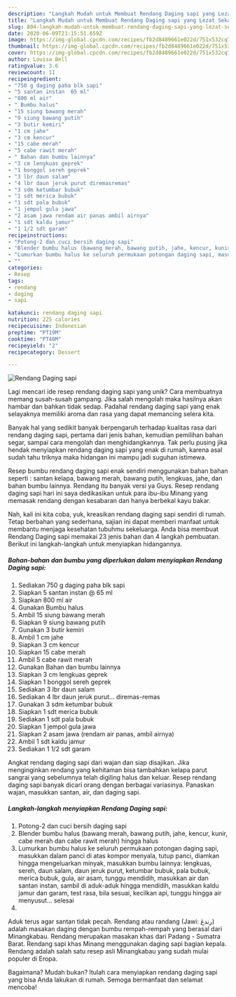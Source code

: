 ```yaml
---
description: "Langkah Mudah untuk Membuat Rendang Daging sapi yang Lezat Sekali"
title: "Langkah Mudah untuk Membuat Rendang Daging sapi yang Lezat Sekali"
slug: 804-langkah-mudah-untuk-membuat-rendang-daging-sapi-yang-lezat-sekali
date: 2020-06-09T21:15:51.659Z
image: https://img-global.cpcdn.com/recipes/fb2d8489661e022d/751x532cq70/rendang-daging-sapi-foto-resep-utama.jpg
thumbnail: https://img-global.cpcdn.com/recipes/fb2d8489661e022d/751x532cq70/rendang-daging-sapi-foto-resep-utama.jpg
cover: https://img-global.cpcdn.com/recipes/fb2d8489661e022d/751x532cq70/rendang-daging-sapi-foto-resep-utama.jpg
author: Louisa Bell
ratingvalue: 3.6
reviewcount: 11
recipeingredient:
- "750 g daging paha blk sapi"
- "5 santan instan  65 ml"
- "800 ml air"
- " Bumbu halus"
- "15 siung bawang merah"
- "9 siung bawang putih"
- "3 butir kemiri"
- "1 cm jahe"
- "3 cm kencur"
- "15 cabe merah"
- "5 cabe rawit merah"
- " Bahan dan bumbu lainnya"
- "3 cm lengkuas geprek"
- "1 bonggol sereh geprek"
- "3 lbr daun salam"
- "4 lbr daun jeruk purut diremasremas"
- "3 sdm ketumbar bubuk"
- "1 sdt merica bubuk"
- "1 sdt pala bubuk"
- "1 jempol gula jawa"
- "2 asam jawa rendam air panas ambil airnya"
- "1 sdt kaldu jamur"
- "1 1/2 sdt garam"
recipeinstructions:
- "Potong-2 dan cuci bersih daging sapi"
- "Blender bumbu halus (bawang merah, bawang putih, jahe, kencur, kunir, cabe merah dan cabe rawit merah) hingga halus"
- "Lumurkan bumbu halus ke seluruh permukaan potongan daging sapi, masukkan dalam panci di atas kompor menyala, tutup panci, diamkan hingga mengeluarkan minyak, masukkan bumbu lainnya: lengkuas, sereh, daun salam, daun jeruk purut, ketumbar bubuk, pala bubuk, merica bubuk, gula, air asam, tunggu mendidih, masukkan air dan santan instan, sambil di aduk-aduk hingga mendidih, masukkan kaldu jamur dan garam, test rasa, bila sesuai, kecilkan api, tunggu hingga air menyusut... selesai"
- ""
categories:
- Resep
tags:
- rendang
- daging
- sapi

katakunci: rendang daging sapi 
nutrition: 225 calories
recipecuisine: Indonesian
preptime: "PT19M"
cooktime: "PT40M"
recipeyield: "2"
recipecategory: Dessert

---
```



![Rendang Daging sapi](https://img-global.cpcdn.com/recipes/fb2d8489661e022d/751x532cq70/rendang-daging-sapi-foto-resep-utama.jpg)

Lagi mencari ide resep rendang daging sapi yang unik? Cara membuatnya memang susah-susah gampang. Jika salah mengolah maka hasilnya akan hambar dan bahkan tidak sedap. Padahal rendang daging sapi yang enak selayaknya memiliki aroma dan rasa yang dapat memancing selera kita.

Banyak hal yang sedikit banyak berpengaruh terhadap kualitas rasa dari rendang daging sapi, pertama dari jenis bahan, kemudian pemilihan bahan segar, sampai cara mengolah dan menghidangkannya. Tak perlu pusing jika hendak menyiapkan rendang daging sapi yang enak di rumah, karena asal sudah tahu triknya maka hidangan ini mampu jadi suguhan istimewa.

Resep bumbu rendang daging sapi enak sendiri menggunakan bahan bahan seperti : santan kelapa, bawang merah, bawang putih, lengkuas, jahe, dan bahan bumbu lainnya. Rendang itu banyak versi ya Guys. Resep rendang daging sapi hari ini saya dedikasikan untuk para ibu-ibu Minang yang memasak rendang dengan kesabaran dan hanya berbekal kayu bakar.


Nah, kali ini kita coba, yuk, kreasikan rendang daging sapi sendiri di rumah. Tetap berbahan yang sederhana, sajian ini dapat memberi manfaat untuk membantu menjaga kesehatan tubuhmu sekeluarga. Anda bisa membuat Rendang Daging sapi memakai 23 jenis bahan dan 4 langkah pembuatan. Berikut ini langkah-langkah untuk menyiapkan hidangannya.

<!--inarticleads1-->

##### Bahan-bahan dan bumbu yang diperlukan dalam menyiapkan Rendang Daging sapi:

1. Sediakan 750 g daging paha blk sapi
1. Siapkan 5 santan instan @ 65 ml
1. Siapkan 800 ml air
1. Gunakan  Bumbu halus
1. Ambil 15 siung bawang merah
1. Siapkan 9 siung bawang putih
1. Gunakan 3 butir kemiri
1. Ambil 1 cm jahe
1. Siapkan 3 cm kencur
1. Siapkan 15 cabe merah
1. Ambil 5 cabe rawit merah
1. Gunakan  Bahan dan bumbu lainnya
1. Siapkan 3 cm lengkuas geprek
1. Siapkan 1 bonggol sereh geprek
1. Sediakan 3 lbr daun salam
1. Sediakan 4 lbr daun jeruk purut... diremas-remas
1. Gunakan 3 sdm ketumbar bubuk
1. Siapkan 1 sdt merica bubuk
1. Sediakan 1 sdt pala bubuk
1. Siapkan 1 jempol gula jawa
1. Siapkan 2 asam jawa (rendam air panas, ambil airnya)
1. Ambil 1 sdt kaldu jamur
1. Sediakan 1 1/2 sdt garam


Angkat rendang daging sapi dari wajan dan siap disajikan. Jika menginginkan rendang yang kehitaman bisa tambahkan kelapa parut sangrai yang sebelumnya telah digiling halus dan keluar. Resep rendang daging sapi banyak dicari orang dengan berbagai variasinya. Panaskan wajan, masukkan santan, air, dan daging sapi. 

<!--inarticleads2-->

##### Langkah-langkah menyiapkan Rendang Daging sapi:

1. Potong-2 dan cuci bersih daging sapi
1. Blender bumbu halus (bawang merah, bawang putih, jahe, kencur, kunir, cabe merah dan cabe rawit merah) hingga halus
1. Lumurkan bumbu halus ke seluruh permukaan potongan daging sapi, masukkan dalam panci di atas kompor menyala, tutup panci, diamkan hingga mengeluarkan minyak, masukkan bumbu lainnya: lengkuas, sereh, daun salam, daun jeruk purut, ketumbar bubuk, pala bubuk, merica bubuk, gula, air asam, tunggu mendidih, masukkan air dan santan instan, sambil di aduk-aduk hingga mendidih, masukkan kaldu jamur dan garam, test rasa, bila sesuai, kecilkan api, tunggu hingga air menyusut... selesai
1. 


Aduk terus agar santan tidak pecah. Rendang atau randang (Jawi: رندڠ) adalah masakan daging dengan bumbu rempah-rempah yang berasal dari Minangkabau. Rendang merupakan masakan khas dari Padang - Sumatra Barat. Rendang sapi khas Minang menggunakan daging sapi bagian kepala. Rendang adalah salah satu resep asli Minangkabau yang sudah mulai populer di Eropa. 

Bagaimana? Mudah bukan? Itulah cara menyiapkan rendang daging sapi yang bisa Anda lakukan di rumah. Semoga bermanfaat dan selamat mencoba!
